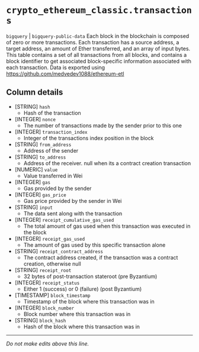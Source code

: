 # `crypto_ethereum_classic.transactions`
`bigquery` | `bigquery-public-data`
Each block in the blockchain is composed of zero or more transactions. Each transaction has a source address, a target address, an amount of Ether transferred, and an array of input bytes.
This table contains a set of all transactions from all blocks, and contains a block identifier to get associated block-specific information associated with each transaction.
Data is exported using https://github.com/medvedev1088/ethereum-etl


## Column details
* [STRING]    `hash`
  - Hash of the transaction
* [INTEGER]   `nonce`
  - The number of transactions made by the sender prior to this one
* [INTEGER]   `transaction_index`
  - Integer of the transactions index position in the block
* [STRING]    `from_address`
  - Address of the sender
* [STRING]    `to_address`
  - Address of the receiver. null when its a contract creation transaction
* [NUMERIC]   `value`
  - Value transferred in Wei
* [INTEGER]   `gas`
  - Gas provided by the sender
* [INTEGER]   `gas_price`
  - Gas price provided by the sender in Wei
* [STRING]    `input`
  - The data sent along with the transaction
* [INTEGER]   `receipt_cumulative_gas_used`
  - The total amount of gas used when this transaction was executed in the block
* [INTEGER]   `receipt_gas_used`
  - The amount of gas used by this specific transaction alone
* [STRING]    `receipt_contract_address`
  - The contract address created, if the transaction was a contract creation, otherwise null
* [STRING]    `receipt_root`
  - 32 bytes of post-transaction stateroot (pre Byzantium)
* [INTEGER]   `receipt_status`
  - Either 1 (success) or 0 (failure) (post Byzantium)
* [TIMESTAMP] `block_timestamp`
  - Timestamp of the block where this transaction was in
* [INTEGER]   `block_number`
  - Block number where this transaction was in
* [STRING]    `block_hash`
  - Hash of the block where this transaction was in

-------------------------------------------------------------------------------
*Do not make edits above this line.*
